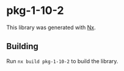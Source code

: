 # pkg-1-10-2

This library was generated with [Nx](https://nx.dev).

## Building

Run `nx build pkg-1-10-2` to build the library.
